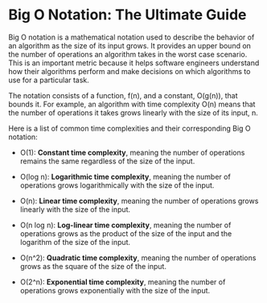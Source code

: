 # Big O Notation: The Ultimate Guide

Big O notation is a mathematical notation used to describe the behavior of an algorithm as the size of its input grows. It provides an upper bound on the number of operations an algorithm takes in the worst case scenario. This is an important metric because it helps software engineers understand how their algorithms perform and make decisions on which algorithms to use for a particular task.

The notation consists of a function, f(n), and a constant, O(g(n)), that bounds it. For example, an algorithm with time complexity O(n) means that the number of operations it takes grows linearly with the size of its input, n.

Here is a list of common time complexities and their corresponding Big O notation:

- O(1): **Constant time complexity**, meaning the number of operations remains the same regardless of the size of the input.

- O(log n): **Logarithmic time complexity**, meaning the number of operations grows logarithmically with the size of the input.

- O(n): **Linear time complexity**, meaning the number of operations grows linearly with the size of the input.

- O(n log n): **Log-linear time complexity**, meaning the number of operations grows as the product of the size of the input and the logarithm of the size of the input.

- O(n^2): **Quadratic time complexity**, meaning the number of operations grows as the square of the size of the input.

- O(2^n): **Exponential time complexity**, meaning the number of operations grows exponentially with the size of the input.
